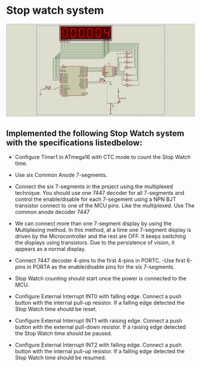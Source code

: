 # Stop watch system
![](data/simulation.gif)
## Implemented the following Stop Watch system with the specifications listedbelow:

- Configure Timer1 in ATmega16 with CTC mode to count the Stop Watch time.

- Use six Common Anode 7-segments.
- Connect the six 7-segments in the project using the multiplexed technique. You should use one 7447 decoder for all 7-segments and control the enable/disable for each 7-segement using a NPN BJT transistor connect to one of the MCU pins. Like the multiplexed. Use The common anode decoder 7447 
-  We can connect more than one 7-segment display by using the Multiplexing method. In this method, at a time one 7-segment display is driven by the Microcontroller and the rest are OFF. It keeps switching the displays using transistors. Due to the persistence of vision, it appears as a normal display.
- Connect 7447 decoder 4-pins to the first 4-pins in PORTC.
-Use first 6-pins in PORTA as the enable/disable pins for the six 7-segments.
- Stop Watch counting should start once the power is connected to the MCU.
- Configure External Interrupt INT0 with falling edge. Connect a push button with the
internal pull-up resistor. If a falling edge detected the Stop Watch time should be reset.
- Configure External Interrupt INT1 with raising edge. Connect a push button with the external pull-down resistor. If a raising edge detected the Stop Watch time should be paused.
- Configure External Interrupt INT2 with falling edge. Connect a push button with the
internal pull-up resistor. If a falling edge detected the Stop Watch time should be
resumed.